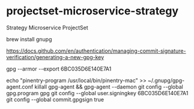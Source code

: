 # projectset-microservice-strategy
Strategy Microservice ProjectSet


brew install gnupg

https://docs.github.com/en/authentication/managing-commit-signature-verification/generating-a-new-gpg-key

gpg --armor --export 6BC035D6E140E7A1

echo "pinentry-program /usr/local/bin/pinentry-mac" >> ~/.gnupg/gpg-agent.conf 
killall gpg-agent && gpg-agent --daemon
git config --global gpg.program gpg
git config --global user.signingkey 6BC035D6E140E7A1
git config --global commit.gpgsign true